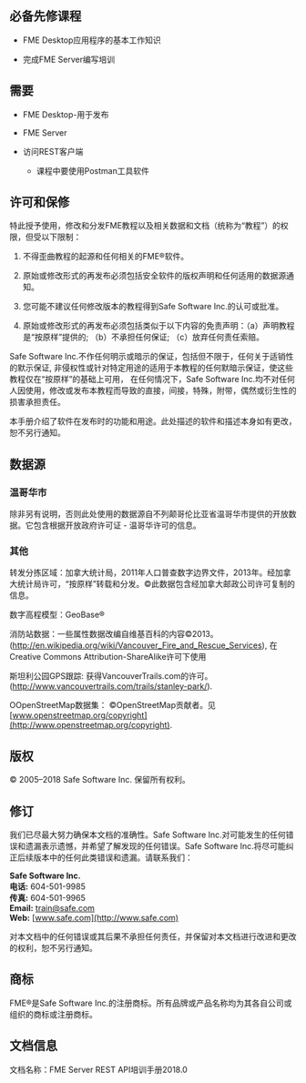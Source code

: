 ## 必备先修课程 ##

-   FME Desktop应用程序的基本工作知识

-   完成FME Server编写培训

## 需要 ##


-   FME Desktop-用于发布

-   FME Server

-   访问REST客户端

    -   课程中要使用Postman工具软件


## 许可和保修 ##

特此授予使用，修改和分发FME教程以及相关数据和文档（统称为“教程”）的权限，但受以下限制：

1. 不得歪曲教程的起源和任何相关的FME®软件。
 
2. 原始或修改形式的再发布必须包括安全软件的版权声明和任何适用的数据源通知。

3. 您可能不建议任何修改版本的教程得到Safe Software Inc.的认可或批准。

4. 原始或修改形式的再发布必须包括类似于以下内容的免责声明：（a）声明教程是“按原样”提供的; （b）不承担任何保证; （c）放弃任何责任索赔。

Safe Software Inc.不作任何明示或暗示的保证，包括但不限于，任何关于适销性的默示保证, 非侵权性或针对特定用途的适用于本教程的任何默暗示保证，使这些教程仅在“按原样”的基础上可用， 在任何情况下，Safe Software Inc.均不对任何人因使用，修改或发布本教程而导致的直接，间接，特殊，附带，偶然或衍生性的损害承担责任。

本手册介绍了软件在发布时的功能和用途。此处描述的软件和描述本身如有更改，恕不另行通知。

## 数据源 ##

### 温哥华市 ###

除非另有说明，否则此处使用的数据源自不列颠哥伦比亚省温哥华市提供的开放数据。它包含根据开放政府许可证 - 温哥华许可的信息。

### 其他 ###

转发分拣区域：加拿大统计局，2011年人口普查数字边界文件，2013年。经加拿大统计局许可，“按原样”转载和分发。©此数据包含经加拿大邮政公司许可复制的信息。

数字高程模型：GeoBase®

消防站数据：一些属性数据改编自维基百科的内容©2013。
(http://en.wikipedia.org/wiki/Vancouver_Fire_and_Rescue_Services), 在Creative Commons Attribution-ShareAlike许可下使用

斯坦利公园GPS跟踪: 获得VancouverTrails.com的许可。(http://www.vancouvertrails.com/trails/stanley-park/).

OOpenStreetMap数据集： ©OpenStreetMap贡献者。见[www.openstreetmap.org/copyright](http://www.openstreetmap.org/copyright).

## 版权 ##

© 2005–2018 Safe Software Inc. 保留所有权利。

## 修订 ##

我们已尽最大努力确保本文档的准确性。Safe Software Inc.对可能发生的任何错误和遗漏表示遗憾，并希望了解发现的任何错误。Safe Software Inc.将尽可能纠正后续版本中的任何此类错误和遗漏。请联系我们：


**Safe Software Inc.**<br>
**电话:** 604-501-9985<br>
**传真:**   604-501-9965<br>
**Email:** [train@safe.com](mailto:train@safe.com)<br>
**Web:**   [www.safe.com](http://www.safe.com)<br>

对本文档中的任何错误或其后果不承担任何责任，并保留对本文档进行改进和更改的权利，恕不另行通知。

## 商标 ##

FME®是Safe Software Inc.的注册商标。所有品牌或产品名称均为其各自公司或组织的商标或注册商标。

## 文档信息 ##
文档名称：FME Server REST API培训手册2018.0
